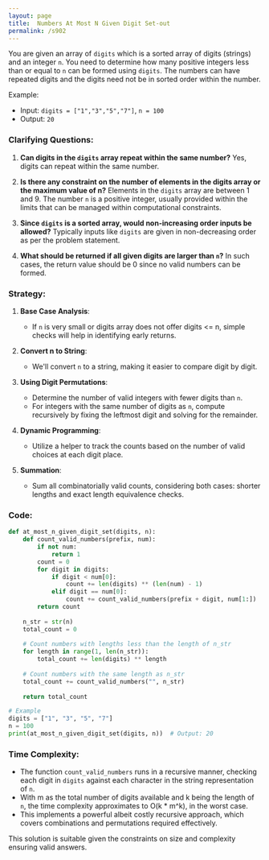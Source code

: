```yaml
---
layout: page
title:  Numbers At Most N Given Digit Set-out
permalink: /s902
---
```


You are given an array of `digits` which is a sorted array of digits (strings) and an integer `n`. You need to determine how many positive integers less than or equal to `n` can be formed using `digits`. The numbers can have repeated digits and the digits need not be in sorted order within the number.

Example:
- Input: `digits = ["1","3","5","7"]`, `n = 100`
- Output: `20`

### Clarifying Questions:

1. **Can digits in the `digits` array repeat within the same number?**
   Yes, digits can repeat within the same number.

2. **Is there any constraint on the number of elements in the digits array or the maximum value of n?**
   Elements in the `digits` array are between 1 and 9. The number `n` is a positive integer, usually provided within the limits that can be managed within computational constraints.
   
3. **Since `digits` is a sorted array, would non-increasing order inputs be allowed?**
   Typically inputs like `digits` are given in non-decreasing order as per the problem statement.

4. **What should be returned if all given digits are larger than `n`?**
   In such cases, the return value should be 0 since no valid numbers can be formed.

### Strategy:

1. **Base Case Analysis**:
   - If `n` is very small or digits array does not offer digits <= n, simple checks will help in identifying early returns.
   
2. **Convert n to String**:
   - We'll convert `n` to a string, making it easier to compare digit by digit.
   
3. **Using Digit Permutations**:
   - Determine the number of valid integers with fewer digits than `n`.
   - For integers with the same number of digits as `n`, compute recursively by fixing the leftmost digit and solving for the remainder.
   
4. **Dynamic Programming**:
   - Utilize a helper to track the counts based on the number of valid choices at each digit place.
   
5. **Summation**:
   - Sum all combinatorially valid counts, considering both cases: shorter lengths and exact length equivalence checks.

### Code:

```python
def at_most_n_given_digit_set(digits, n):
    def count_valid_numbers(prefix, num):
        if not num:
            return 1
        count = 0
        for digit in digits:
            if digit < num[0]:
                count += len(digits) ** (len(num) - 1)
            elif digit == num[0]:
                count += count_valid_numbers(prefix + digit, num[1:])
        return count
    
    n_str = str(n)
    total_count = 0
    
    # Count numbers with lengths less than the length of n_str
    for length in range(1, len(n_str)):
        total_count += len(digits) ** length
    
    # Count numbers with the same length as n_str
    total_count += count_valid_numbers("", n_str)
    
    return total_count

# Example
digits = ["1", "3", "5", "7"]
n = 100
print(at_most_n_given_digit_set(digits, n))  # Output: 20
```

### Time Complexity:

- The function `count_valid_numbers` runs in a recursive manner, checking each digit in `digits` against each character in the string representation of `n`.
- With m as the total number of digits available and k being the length of `n`, the time complexity approximates to O(k * m^k), in the worst case.
- This implements a powerful albeit costly recursive approach, which covers combinations and permutations required effectively.

This solution is suitable given the constraints on size and complexity ensuring valid answers.